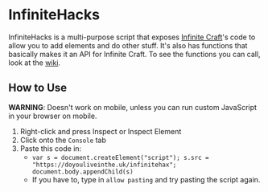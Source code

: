 # InfiniteHacks
InfiniteHacks is a multi-purpose script that exposes [Infinite Craft][ic]'s code to allow you to add elements and do other stuff. It's also has functions that basically makes it an API for Infinite Craft.
To see the functions you can call, look at the [wiki][w].
## How to Use
**WARNING**: Doesn't work on mobile, unless you can run custom JavaScript in your browser on mobile.
1. Right-click and press Inspect or Inspect Element
2. Click onto the `Console` tab
3. Paste this code in:
   - `var s = document.createElement("script"); s.src = "https://doyouliveinthe.uk/infinitehax"; document.body.appendChild(s)`
   - If you have to, type in `allow pasting` and try pasting the script again.

[ic]: https://neal.fun/infinite-craft
[w]: https://github.com/StupidRepo/InfiniteHacks/wiki
